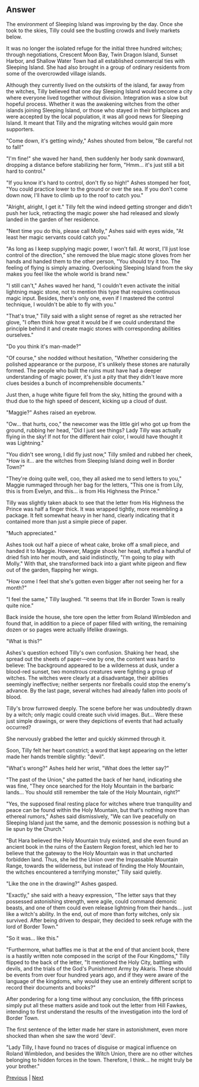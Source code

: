 ## Answer
The environment of Sleeping Island was improving by the day. Once she took to the skies, Tilly could see the bustling crowds and lively markets below.

It was no longer the isolated refuge for the initial three hundred witches; through negotiations, Crescent Moon Bay, Twin Dragon Island, Sunset Harbor, and Shallow Water Town had all established commercial ties with Sleeping Island. She had also brought in a group of ordinary residents from some of the overcrowded village islands.

Although they currently lived on the outskirts of the island, far away from the witches, Tilly believed that one day Sleeping Island would become a city where everyone lived together without division. Integration was a slow but hopeful process. Whether it was the awakening witches from the other islands joining Sleeping Island, or those who stayed in their birthplaces and were accepted by the local population, it was all good news for Sleeping Island. It meant that Tilly and the migrating witches would gain more supporters.

"Come down, it's getting windy," Ashes shouted from below, "Be careful not to fall!"

"I'm fine!" she waved her hand, then suddenly her body sank downward, dropping a distance before stabilizing her form, "Hmm... it's just still a bit hard to control."

"If you know it's hard to control, don't fly so high!" Ashes stomped her foot, "You could practice lower to the ground or over the sea. If you don't come down now, I'll have to climb up to the roof to catch you."

"Alright, alright, I get it." Tilly felt the wind indeed getting stronger and didn't push her luck, retracting the magic power she had released and slowly landed in the garden of her residence.

"Next time you do this, please call Molly," Ashes said with eyes wide, "At least her magic servants could catch you."

"As long as I keep supplying magic power, I won't fall. At worst, I'll just lose control of the direction," she removed the blue magic stone gloves from her hands and handed them to the other person, "You should try it too. The feeling of flying is simply amazing. Overlooking Sleeping Island from the sky makes you feel like the whole world is brand new."



"I still can't," Ashes waved her hand, "I couldn't even activate the initial lightning magic stone, not to mention this type that requires continuous magic input. Besides, there's only one, even if I mastered the control technique, I wouldn't be able to fly with you."

"That's true," Tilly said with a slight sense of regret as she retracted her glove, "I often think how great it would be if we could understand the principle behind it and create magic stones with corresponding abilities ourselves."

"Do you think it's man-made?"

"Of course," she nodded without hesitation, "Whether considering the polished appearance or the purpose, it's unlikely these stones are naturally formed. The people who built the ruins must have had a deeper understanding of magic power, it's just a pity that they didn't leave more clues besides a bunch of incomprehensible documents."

Just then, a huge white figure fell from the sky, hitting the ground with a thud due to the high speed of descent, kicking up a cloud of dust.

"Maggie?" Ashes raised an eyebrow.

"Ow... that hurts, coo," the newcomer was the little girl who got up from the ground, rubbing her head, "Did I just see things? Lady Tilly was actually flying in the sky! If not for the different hair color, I would have thought it was Lightning."

"You didn't see wrong, I did fly just now," Tilly smiled and rubbed her cheek, "How is it... are the witches from Sleeping Island doing well in Border Town?"

"They're doing quite well, coo, they all asked me to send letters to you," Maggie rummaged through her bag for the letters, "This one is from Lily, this is from Evelyn, and this... is from His Highness the Prince."



Tilly was slightly taken aback to see that the letter from His Highness the Prince was half a finger thick. It was wrapped tightly, more resembling a package. It felt somewhat heavy in her hand, clearly indicating that it contained more than just a simple piece of paper.



"Much appreciated."



Ashes took out half a piece of wheat cake, broke off a small piece, and handed it to Maggie. However, Maggie shook her head, stuffed a handful of dried fish into her mouth, and said indistinctly, "I'm going to play with Molly." With that, she transformed back into a giant white pigeon and flew out of the garden, flapping her wings.



"How come I feel that she's gotten even bigger after not seeing her for a month?"



"I feel the same," Tilly laughed. "It seems that life in Border Town is really quite nice."



Back inside the house, she tore open the letter from Roland Wimbledon and found that, in addition to a piece of paper filled with writing, the remaining dozen or so pages were actually lifelike drawings.



"What is this?"



Ashes's question echoed Tilly's own confusion. Shaking her head, she spread out the sheets of paper—one by one, the content was hard to believe: The background appeared to be a wilderness at dusk, under a blood-red sunset, two monstrous creatures were fighting a group of witches. The witches were clearly at a disadvantage, their abilities seemingly ineffective; neither serpents nor fireballs could stop the enemy's advance. By the last page, several witches had already fallen into pools of blood.



Tilly's brow furrowed deeply. The scene before her was undoubtedly drawn by a witch; only magic could create such vivid images. But... Were these just simple drawings, or were they depictions of events that had actually occurred?



She nervously grabbed the letter and quickly skimmed through it.

Soon, Tilly felt her heart constrict; a word that kept appearing on the letter made her hands tremble slightly: "devil".

"What's wrong?" Ashes held her wrist, "What does the letter say?"

"The past of the Union," she patted the back of her hand, indicating she was fine, "They once searched for the Holy Mountain in the barbaric lands... You should still remember the tale of the Holy Mountain, right?"

"Yes, the supposed final resting place for witches where true tranquility and peace can be found within the Holy Mountain, but that's nothing more than ethereal rumors," Ashes said dismissively, "We can live peacefully on Sleeping Island just the same, and the demonic possession is nothing but a lie spun by the Church."

"But Hara believed the Holy Mountain truly existed, and she even found an ancient book in the ruins of the Eastern Region forest, which led her to believe that the gateway to the Holy Mountain was in that uncharted forbidden land. Thus, she led the Union over the Impassable Mountain Range, towards the wilderness, but instead of finding the Holy Mountain, the witches encountered a terrifying monster," Tilly said quietly.

"Like the one in the drawing?" Ashes gasped.

"Exactly," she said with a heavy expression, "The letter says that they possessed astonishing strength, were agile, could command demonic beasts, and one of them could even release lightning from their hands... just like a witch's ability. In the end, out of more than forty witches, only six survived. After being driven to despair, they decided to seek refuge with the lord of Border Town."

"So it was... like this."



"Furthermore, what baffles me is that at the end of that ancient book, there is a hastily written note composed in the script of the Four Kingdoms," Tilly flipped to the back of the letter, "It mentioned the Holy City, battling with devils, and the trials of the God's Punishment Army by Akaris. These should be events from over four hundred years ago, and if they were aware of the language of the kingdoms, why would they use an entirely different script to record their documents and books?"



After pondering for a long time without any conclusion, the fifth princess simply put all these matters aside and took out the letter from Hill Fawkes, intending to first understand the results of the investigation into the lord of Border Town.



The first sentence of the letter made her stare in astonishment, even more shocked than when she saw the word 'devil'.

"Lady Tilly, I have found no traces of disguise or magical influence on Roland Wimbledon, and besides the Witch Union, there are no other witches belonging to hidden forces in the town. Therefore, I think... he might truly be your brother."





[Previous](CH0284.md) | [Next](CH0286.md)
